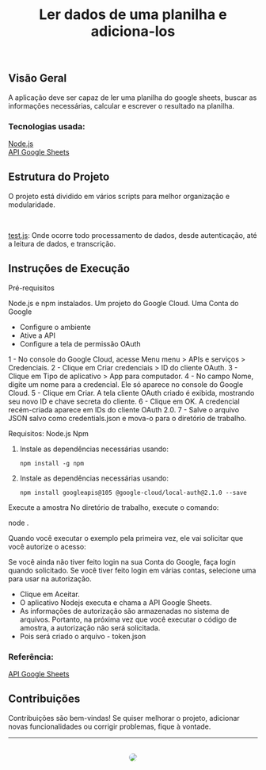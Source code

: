 <h1 align="center">Ler dados de uma planilha e adiciona-los</h1>
</br>

## Visão Geral
<p>
A aplicação deve ser capaz de ler  uma planilha do google sheets, buscar as informações necessárias, calcular e escrever o  resultado na planilha. 
<p/>

### Tecnologias usada:
[Node.js]([https://nodejs.org/docs/latest/api/])<br/>
[API Google Sheets]([https://developers.google.com/sheets/api/guides/concepts?hl=pt-br])<br/>


## Estrutura do Projeto
<p>
O projeto está dividido em vários scripts para melhor organização e modularidade.
<p/>
<br/>
   
[test.js](https://github.com/ElDanveloper/Dados-media-planilha/blob/main/scripts/test.js): Onde ocorre todo processamento de dados, desde autenticação, até a leitura de dados, e transcrição.

## Instruções de Execução

Pré-requisitos

Node.js e npm instalados.
Um projeto do Google Cloud.
Uma Conta do Google

- Configure o ambiente
- Ative a API
- Configure a tela de permissão OAuth

1 - No console do Google Cloud, acesse Menu menu > APIs e serviços > Credenciais.
2 - Clique em Criar credenciais > ID do cliente OAuth.
3 - Clique em Tipo de aplicativo > App para computador.
4 - No campo Nome, digite um nome para a credencial. Ele só aparece no console do Google Cloud.
5 - Clique em Criar. A tela cliente OAuth criado é exibida, mostrando seu novo ID e chave secreta do cliente.
6 - Clique em OK. A credencial recém-criada aparece em IDs do cliente OAuth 2.0.
7 - Salve o arquivo JSON salvo como credentials.json e mova-o para o diretório de trabalho.

Requisitos:
Node.js
Npm 

1. Instale as dependências necessárias usando:
    ```shell
    npm install -g npm
2. Instale as dependências necessárias usando:
   ```shell
   npm install googleapis@105 @google-cloud/local-auth@2.1.0 --save

Execute a amostra
No diretório de trabalho, execute o comando:

node .

Quando você executar o exemplo pela primeira vez, ele vai solicitar que você autorize o acesso:

Se você ainda não tiver feito login na sua Conta do Google, faça login quando solicitado. Se você tiver feito login em várias contas, selecione uma para usar na autorização.
- Clique em Aceitar.
- O aplicativo Nodejs executa e chama a API Google Sheets.
- As informações de autorização são armazenadas no sistema de arquivos. Portanto, na próxima vez que você executar o código de amostra, a autorização não será solicitada.
- Pois será criado o arquivo - token.json



### Referência:
   [API Google Sheets](https://developers.google.com/sheets/api/quickstart/nodejs?hl=pt-br)
<br/>

## Contribuições
<p>
Contribuições são bem-vindas! Se quiser melhorar o projeto, adicionar novas funcionalidades ou corrigir problemas, fique à vontade.
</p>
<hr>
</br>

<div align="center">
<a href="https://www.linkedin.com/in/daniel-oliveira-38105b222/" target="_blank"><img src="https://img.shields.io/badge/-LinkedIn-%230077B5?style=for-the-badge&logo=linkedin&logoColor=white" style="border-radius: 30px" target="_blank" /></a>
</div>
